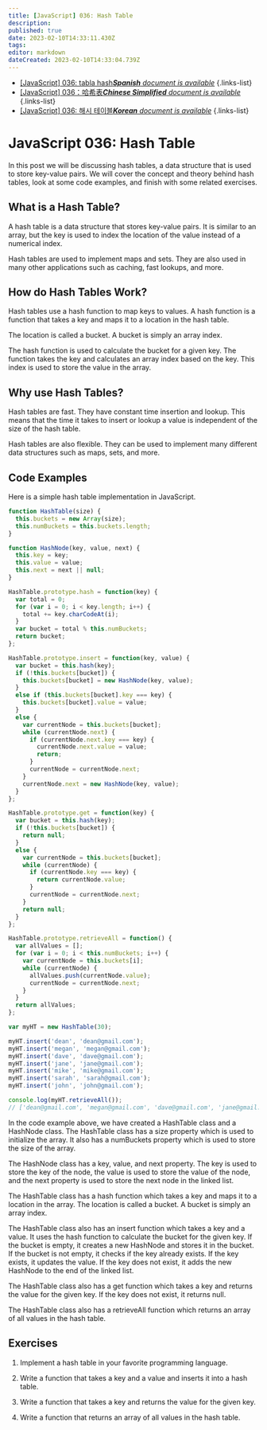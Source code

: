 ```yaml
---
title: [JavaScript] 036: Hash Table
description: 
published: true
date: 2023-02-10T14:33:11.430Z
tags: 
editor: markdown
dateCreated: 2023-02-10T14:33:04.739Z
---
```


- [[JavaScript] 036: tabla hash***Spanish** document is available*](/es/Knowledge-base/Algorithm/javascript-036-hash-table)
{.links-list}
- [[JavaScript] 036：哈希表***Chinese Simplified** document is available*](/zh/Knowledge-base/Algorithm/javascript-036-hash-table)
{.links-list}
- [[JavaScript] 036: 해시 테이블***Korean** document is available*](/ko/Knowledge-base/Algorithm/javascript-036-hash-table)
{.links-list}


# JavaScript 036: Hash Table

In this post we will be discussing hash tables, a data structure that is used to store key-value pairs. We will cover the concept and theory behind hash tables, look at some code examples, and finish with some related exercises.

## What is a Hash Table?

A hash table is a data structure that stores key-value pairs. It is similar to an array, but the key is used to index the location of the value instead of a numerical index.

Hash tables are used to implement maps and sets. They are also used in many other applications such as caching, fast lookups, and more.

## How do Hash Tables Work?

Hash tables use a hash function to map keys to values. A hash function is a function that takes a key and maps it to a location in the hash table.

The location is called a bucket. A bucket is simply an array index.

The hash function is used to calculate the bucket for a given key. The function takes the key and calculates an array index based on the key. This index is used to store the value in the array.

## Why use Hash Tables?

Hash tables are fast. They have constant time insertion and lookup. This means that the time it takes to insert or lookup a value is independent of the size of the hash table.

Hash tables are also flexible. They can be used to implement many different data structures such as maps, sets, and more.

## Code Examples

Here is a simple hash table implementation in JavaScript.


```javascript
function HashTable(size) {
  this.buckets = new Array(size);
  this.numBuckets = this.buckets.length;
}

function HashNode(key, value, next) {
  this.key = key;
  this.value = value;
  this.next = next || null;
}

HashTable.prototype.hash = function(key) {
  var total = 0;
  for (var i = 0; i < key.length; i++) {
    total += key.charCodeAt(i);
  }
  var bucket = total % this.numBuckets;
  return bucket;
};

HashTable.prototype.insert = function(key, value) {
  var bucket = this.hash(key);
  if (!this.buckets[bucket]) {
    this.buckets[bucket] = new HashNode(key, value);
  }
  else if (this.buckets[bucket].key === key) {
    this.buckets[bucket].value = value;
  }
  else {
    var currentNode = this.buckets[bucket];
    while (currentNode.next) {
      if (currentNode.next.key === key) {
        currentNode.next.value = value;
        return;
      }
      currentNode = currentNode.next;
    }
    currentNode.next = new HashNode(key, value);
  }
};

HashTable.prototype.get = function(key) {
  var bucket = this.hash(key);
  if (!this.buckets[bucket]) {
    return null;
  }
  else {
    var currentNode = this.buckets[bucket];
    while (currentNode) {
      if (currentNode.key === key) {
        return currentNode.value;
      }
      currentNode = currentNode.next;
    }
    return null;
  }
};

HashTable.prototype.retrieveAll = function() {
  var allValues = [];
  for (var i = 0; i < this.numBuckets; i++) {
    var currentNode = this.buckets[i];
    while (currentNode) {
      allValues.push(currentNode.value);
      currentNode = currentNode.next;
    }
  }
  return allValues;
};

var myHT = new HashTable(30);

myHT.insert('dean', 'dean@gmail.com');
myHT.insert('megan', 'megan@gmail.com');
myHT.insert('dave', 'dave@gmail.com');
myHT.insert('jane', 'jane@gmail.com');
myHT.insert('mike', 'mike@gmail.com');
myHT.insert('sarah', 'sarah@gmail.com');
myHT.insert('john', 'john@gmail.com');

console.log(myHT.retrieveAll());
// ['dean@gmail.com', 'megan@gmail.com', 'dave@gmail.com', 'jane@gmail.com', 'mike@gmail.com', 'sarah@gmail.com', 'john@gmail.com']
```

In the code example above, we have created a HashTable class and a HashNode class. The HashTable class has a size property which is used to initialize the array. It also has a numBuckets property which is used to store the size of the array.

The HashNode class has a key, value, and next property. The key is used to store the key of the node, the value is used to store the value of the node, and the next property is used to store the next node in the linked list.

The HashTable class has a hash function which takes a key and maps it to a location in the array. The location is called a bucket. A bucket is simply an array index.

The HashTable class also has an insert function which takes a key and a value. It uses the hash function to calculate the bucket for the given key. If the bucket is empty, it creates a new HashNode and stores it in the bucket. If the bucket is not empty, it checks if the key already exists. If the key exists, it updates the value. If the key does not exist, it adds the new HashNode to the end of the linked list.

The HashTable class also has a get function which takes a key and returns the value for the given key. If the key does not exist, it returns null.

The HashTable class also has a retrieveAll function which returns an array of all values in the hash table.

## Exercises

1. Implement a hash table in your favorite programming language.

2. Write a function that takes a key and a value and inserts it into a hash table.

3. Write a function that takes a key and returns the value for the given key.

4. Write a function that returns an array of all values in the hash table.